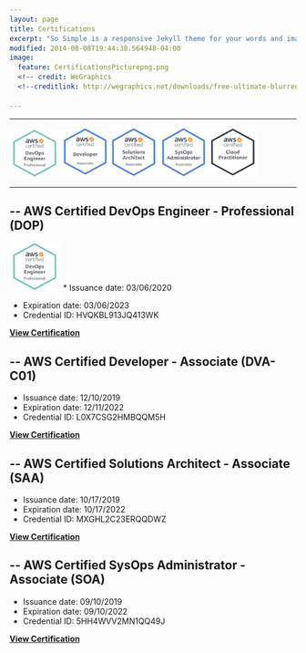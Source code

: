```yaml
---
layout: page
title: Certifications
excerpt: "So Simple is a responsive Jekyll theme for your words and images."
modified: 2014-08-08T19:44:38.564948-04:00
image:
  feature: CertificationsPicturepng.png
  <!-- credit: WeGraphics
  <!--creditlink: http://wegraphics.net/downloads/free-ultimate-blurred-background-pack/ -->
 
---
```


<hr/>

[**<img src="/images/AWS_DevOps_Pic.png" width="90" height="85"/>**](https://www.certmetrics.com/amazon/public/badge.aspx?i=5&t=c&d=2020-03-06&ci=AWS00993439)[**<img src="/images/AWS_Developer_Pic.png" width="85" height="88"/>**](https://www.certmetrics.com/amazon/public/badge.aspx?i=2&t=c&d=2019-12-10&ci=AWS00993439)[**<img src="/images/AWS_SA_Pic.png" width="87" height="88"/>**](https://www.certmetrics.com/amazon/public/badge.aspx?i=1&t=c&d=2019-10-17&ci=AWS00993439)[**<img src="/images/AWS_SysOps_Pic.png" width="87" height="87"/>**](https://www.certmetrics.com/amazon/public/badge.aspx?i=1&t=c&d=2019-10-17&ci=AWS00993439)[**<img src="/images/AWS_CP_Pic.png" width="87" height="87"/>**](https://www.certmetrics.com/amazon/public/badge.aspx?i=3&t=c&d=2019-09-10&ci=AWS00993439)
<hr/>

## -- AWS Certified DevOps Engineer - Professional (DOP) 
[**<img src="/images/AWS_DevOps_Pic.png" class="align-left" width="90" height="85"/>**](https://www.certmetrics.com/amazon/public/badge.aspx?i=5&t=c&d=2020-03-06&ci=AWS00993439) * Issuance date: 03/06/2020
   * Expiration date: 03/06/2023                       
   * Credential ID: HVQKBL913JQ413WK

<a markdown="0" href="https://www.certmetrics.com/amazon/public/badge.aspx?i=5&t=c&d=2020-03-06&ci=AWS00993439" class="btn"><strong>View Certification</strong></a>

## -- AWS Certified Developer - Associate (DVA-C01) 
   * Issuance date: 12/10/2019
   * Expiration date: 12/11/2022
   * Credential ID: L0X7CSG2HMBQQM5H

<a markdown="0" href="https://www.certmetrics.com/amazon/public/badge.aspx?i=2&t=c&d=2019-12-10&ci=AWS00993439" class="btn"><strong>View Certification</strong></a>

## -- AWS Certified Solutions Architect - Associate (SAA) 
   * Issuance date: 10/17/2019
   * Expiration date: 10/17/2022
   * Credential ID: MXGHL2C23ERQQDWZ

<a markdown="0" href="https://www.certmetrics.com/amazon/public/badge.aspx?i=1&t=c&d=2019-10-17&ci=AWS00993439" class="btn"><strong>View Certification</strong></a>

## -- AWS Certified SysOps Administrator - Associate (SOA) 
   * Issuance date: 09/10/2019
   * Expiration date: 09/10/2022
   * Credential ID: 5HH4WVV2MN1QQ49J

<a markdown="0" href="https://www.certmetrics.com/amazon/public/badge.aspx?i=3&t=c&d=2019-09-10&ci=AWS00993439" class="btn"><strong>View Certification</strong></a>









[^1]: Example: *domain.com/category-name/post-title*
